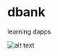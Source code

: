 # dbank
learning dapps

![alt text](https://github.com/EnrikChavez/dbank/blob/master/example_image_homescreen.png?raw=true)
